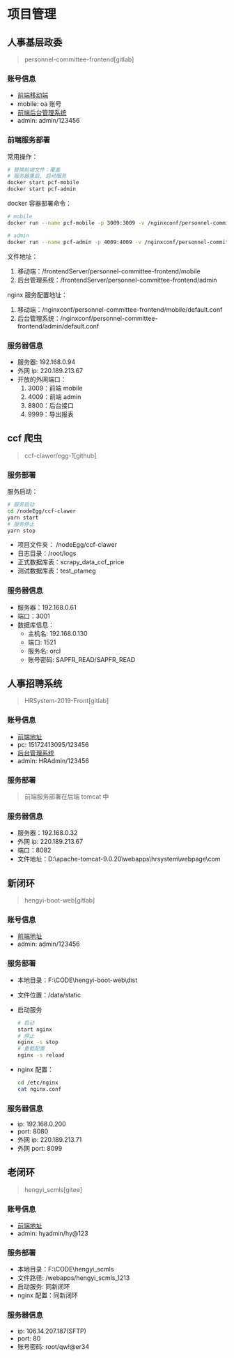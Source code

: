 # 项目管理

## 人事基层政委

> personnel-committee-frontend[gitlab]

### 账号信息

- [前端移动端](http://220.189.213.67:3009/)
- mobile: oa 账号
- [前端后台管理系统](http://220.189.213.67:4009/)
- admin: admin/123456

### 前端服务部署

常用操作：

```bash
# 替换前端文件：覆盖
# 服务器重启, 启动服务
docker start pcf-mobile
docker start pcf-admin
```

docker 容器部署命令：

```bash
# mobile
docker run --name pcf-mobile -p 3009:3009 -v /nginxconf/personnel-committee-frontend/mobile/default.conf:/etc/nginx/conf.d/default.conf -v /frontendServer/personnel-committee-frontend/mobile:/usr/share/nginx/html -d nginx

# admin
docker run --name pcf-admin -p 4009:4009 -v /nginxconf/personnel-committee-frontend/admin/default.conf:/etc/nginx/conf.d/default.conf -v /frontendServer/personnel-committee-frontend/admin:/usr/share/nginx/html -d nginx
```

文件地址：

1. 移动端：/frontendServer/personnel-committee-frontend/mobile
2. 后台管理系统：/frontendServer/personnel-committee-frontend/admin

nginx 服务配置地址：

1. 移动端：/nginxconf/personnel-committee-frontend/mobile/default.conf
2. 后台管理系统：/nginxconf/personnel-committee-frontend/admin/default.conf

### 服务器信息

- 服务器: 192.168.0.94
- 外网 ip: 220.189.213.67
- 开放的外网端口：
  1. 3009：前端 mobile
  2. 4009：前端 admin
  3. 8800：后台接口
  4. 9999：导出报表

## ccf 爬虫

> ccf-clawer/egg-1[github]

### 服务部署

服务启动：

```bash
# 服务启动
cd /nodeEgg/ccf-clawer
yarn start
# 服务停止
yarn stop
```

- 项目文件夹： /nodeEgg/ccf-clawer
- 日志目录：/root/logs
- 正式数据库表：scrapy_data_ccf_price
- 测试数据库表：test_ptameg

### 服务器信息

- 服务器：192.168.0.61
- 端口：3001
- 数据库信息：
  - 主机名: 192.168.0.130
  - 端口: 1521
  - 服务名: orcl
  - 账号密码: SAPFR_READ/SAPFR_READ

## 人事招聘系统

> HRSystem-2019-Front[gitlab]

### 账号信息

- [前端地址](http://220.189.213.67:8082/hrsystem/webpage/com/hrsystem/index.html#/)
- pc: 15172413095/123456
- [后台管理系统](http://220.189.213.67:8082/hrsystem/loginController.do?login#)
- admin: HRAdmin/123456

### 服务部署

> 前端服务部署在后端 tomcat 中

### 服务器信息

- 服务器：192.168.0.32
- 外网 ip: 220.189.213.67
- 端口：8082
- 文件地址：D:\apache-tomcat-9.0.20\webapps\hrsystem\webpage\com

## 新闭环

> hengyi-boot-web[gitlab]

### 账号信息

- [前端地址](http://220.189.213.71:8099/user/login?redirect=%2F)
- admin: admin/123456

### 服务部署

- 本地目录：F:\CODE\hengyi-boot-web\dist
- 文件位置：/data/static
- 启动服务

  ```bash
  # 启动
  start nginx
  # 停止
  nginx -s stop
  # 重载配置
  nginx -s reload
  ```

- nginx 配置：

  ```bash
  cd /etc/nginx
  cat nginx.conf
  ```

### 服务器信息

- ip: 192.168.0.200
- port: 8080
- 外网 ip: 220.189.213.71
- 外网 port: 8099

## 老闭环

> hengyi_scmls[gitee]

### 账号信息

- [前端地址](http://sales.hengyi.com/#/)
- admin: hyadmin/hy@123

### 服务部署

- 本地目录：F:\CODE\hengyi_scmls
- 文件路径: /webapps/hengyi_scmls_1213
- 启动服务: 同新闭环
- nginx 配置：同新闭环

### 服务器信息

- ip: 106.14.207.187(SFTP)
- port: 80
- 账号密码: root/qw!@er34
